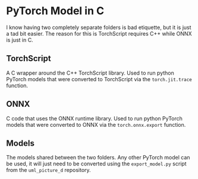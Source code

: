 # PyTorch Model in C

I know having two completely separate folders is bad etiquette, but it is just a tad bit easier.
The reason for this is TorchScript requires C++ while ONNX is just in C.

## TorchScript

A C wrapper around the C++ TorchScript library.
Used to run python PyTorch models that were converted to TorchScript via the `torch.jit.trace` function.

## ONNX

C code that uses the ONNX runtime library.
Used to run python PyTorch models that were converted to ONNX via the `torch.onnx.export` function.

## Models

The models shared between the two folders.
Any other PyTorch model can be used, it will just need to be converted using the `export_model.py` script from the `uml_picture_d` repository.
